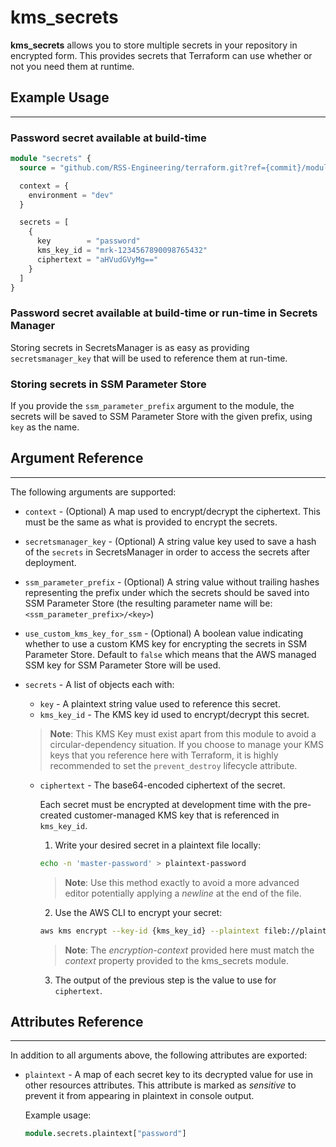 # kms_secrets

**kms_secrets** allows you to store multiple secrets in your repository in encrypted form. This provides secrets that Terraform can use whether or not you need them at runtime.

## Example Usage

---

### Password secret available at build-time

```terraform
module "secrets" {
  source = "github.com/RSS-Engineering/terraform.git?ref={commit}/modules/kms_secrets"

  context = {
    environment = "dev"
  }

  secrets = [
    {
      key        = "password"
      kms_key_id = "mrk-1234567890098765432"
      ciphertext = "aHVudGVyMg=="
    }
  ]
}
```

### Password secret available at build-time or run-time in Secrets Manager

Storing secrets in SecretsManager is as easy as providing `secretsmanager_key` that will be used to reference them at run-time.

### Storing secrets in SSM Parameter Store

If you provide the `ssm_parameter_prefix` argument to the module, the secrets will be saved to SSM Parameter Store with the given prefix, using `key` as the name.

## Argument Reference

---

The following arguments are supported:

- `context` - (Optional) A map used to encrypt/decrypt the ciphertext. This must be the same as what is provided to encrypt the secrets.
- `secretsmanager_key` - (Optional) A string value key used to save a hash of the `secrets` in SecretsManager in order to access the secrets after deployment.
- `ssm_parameter_prefix` - (Optional) A string value without trailing hashes representing the prefix under which the secrets should be saved into SSM Parameter Store (the resulting parameter name will be: `<ssm_parameter_prefix>/<key>`)
- `use_custom_kms_key_for_ssm` - (Optional) A boolean value indicating whether to use a custom KMS key for encrypting the secrets in SSM Parameter Store. Default to `false` which means that the AWS managed SSM key for SSM Parameter Store will be used.
- `secrets` - A list of objects each with:

  - `key` - A plaintext string value used to reference this secret.
  - `kms_key_id` - The KMS key id used to encrypt/decrypt this secret.

  > **Note**: This KMS Key must exist apart from this module to avoid a circular-dependency situation. If you choose to manage your KMS keys that you reference here with Terraform, it is highly recommended to set the `prevent_destroy` lifecycle attribute.

  - `ciphertext` - The base64-encoded ciphertext of the secret.

    Each secret must be encrypted at development time with the pre-created customer-managed KMS key that is referenced in `kms_key_id`.

    1. Write your desired secret in a plaintext file locally:

    ```bash
    echo -n 'master-password' > plaintext-password
    ```

    > **Note**: Use this method exactly to avoid a more advanced editor potentially applying a _newline_ at the end of the file.

    2. Use the AWS CLI to encrypt your secret:

    ```bash
    aws kms encrypt --key-id {kms_key_id} --plaintext fileb://plaintext-password --encryption-context environment=dev --output text --query CiphertextBlob
    ```

    > **Note**: The _encryption-context_ provided here must match the _context_ property provided to the kms_secrets module.

    3. The output of the previous step is the value to use for `ciphertext`.

## Attributes Reference

---

In addition to all arguments above, the following attributes are exported:

- `plaintext` - A map of each secret key to its decrypted value for use in other resources attributes. This attribute is marked as _sensitive_ to prevent it from appearing in plaintext in console output.

  Example usage:

  ```terraform
  module.secrets.plaintext["password"]
  ```
